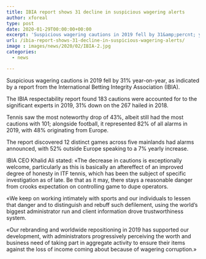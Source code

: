 ```yaml
---
title: IBIA report shows 31 decline in suspicious wagering alerts
author: xforeal 
type: post
date: 2020-01-29T00:00:00+00:00
excerpt: 'Suspicious wagering cautions in 2019 fell by 31&amp;percnt; year-on-year, as indicated by a report from the International Betting Integrity Association (IBIA) '
url: /ibia-report-shows-31-decline-in-suspicious-wagering-alerts/
image : images/news/2020/02/IBIA-2.jpg
categories:
  - news

---
```

Suspicious wagering cautions in 2019 fell by 31&percnt; year-on-year, as indicated by a report from the International Betting Integrity Association (IBIA).

The IBIA respectability report found 183 cautions were accounted for to the significant experts in 2019, 31&percnt; down on the 267 hailed in 2018.

Tennis saw the most noteworthy drop of 43&percnt;, albeit still had the most cautions with 101; alongside football, it represented 82&percnt; of all alarms in 2019, with 48&percnt; originating from Europe.

The report discovered 12 distinct games across five mainlands had alarms announced, with 52&percnt; outside Europe speaking to a 7&percnt; yearly increase.

IBIA CEO Khalid Ali stated: &#171;The decrease in cautions is exceptionally welcome, particularly as this is basically an aftereffect of an improved degree of honesty in ITF tennis, which has been the subject of specific investigation as of late. Be that as it may, there stays a reasonable danger from crooks expectation on controlling game to dupe operators.

&#171;We keep on working intimately with sports and our individuals to lessen that danger and to distinguish and rebuff such defilement, using the world&rsquo;s biggest administrator run and client information drove trustworthiness system.

&#171;Our rebranding and worldwide repositioning in 2019 has supported our development, with administrators progressively perceiving the worth and business need of taking part in aggregate activity to ensure their items against the loss of income coming about because of wagering corruption.&#187;